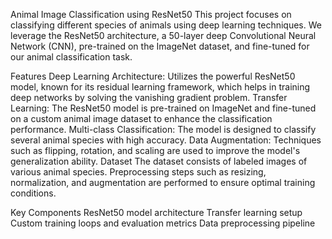 Animal Image Classification using ResNet50
This project focuses on classifying different species of animals using deep learning techniques. We leverage the ResNet50 architecture, a 50-layer deep Convolutional Neural Network (CNN), pre-trained on the ImageNet dataset, and fine-tuned for our animal classification task.

Features
Deep Learning Architecture: Utilizes the powerful ResNet50 model, known for its residual learning framework, which helps in training deep networks by solving the vanishing gradient problem.
Transfer Learning: The ResNet50 model is pre-trained on ImageNet and fine-tuned on a custom animal image dataset to enhance the classification performance.
Multi-class Classification: The model is designed to classify several animal species with high accuracy.
Data Augmentation: Techniques such as flipping, rotation, and scaling are used to improve the model's generalization ability.
Dataset
The dataset consists of labeled images of various animal species. Preprocessing steps such as resizing, normalization, and augmentation are performed to ensure optimal training conditions.

Key Components
ResNet50 model architecture
Transfer learning setup
Custom training loops and evaluation metrics
Data preprocessing pipeline
